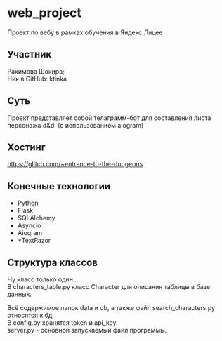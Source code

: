 # web_project

Проект по вебу в рамках обучения в Яндекс Лицее

## Участник

Рахимова Шокира;   
Ник в GitHub: ktinka

## Суть

Проект представляет собой телаграмм-бот для составления листа персонажа d&d. (с использованием aiogram)

## Хостинг

https://glitch.com/~entrance-to-the-dungeons

## Конечные технологии

- Python
- Flask
- SQLAlchemy
- Asyncio
- Aiogram
- *TextRazor

## Структура классов

Ну класс только один…   
В characters_table.py класс Character для описания таблицы в базе данных.   

Всё содержимое папок data и db, а также файл search_characters.py относятся к бд.   
В config.py хранятся token и api_key.   
server.py - основной запускаемый файл программы.

